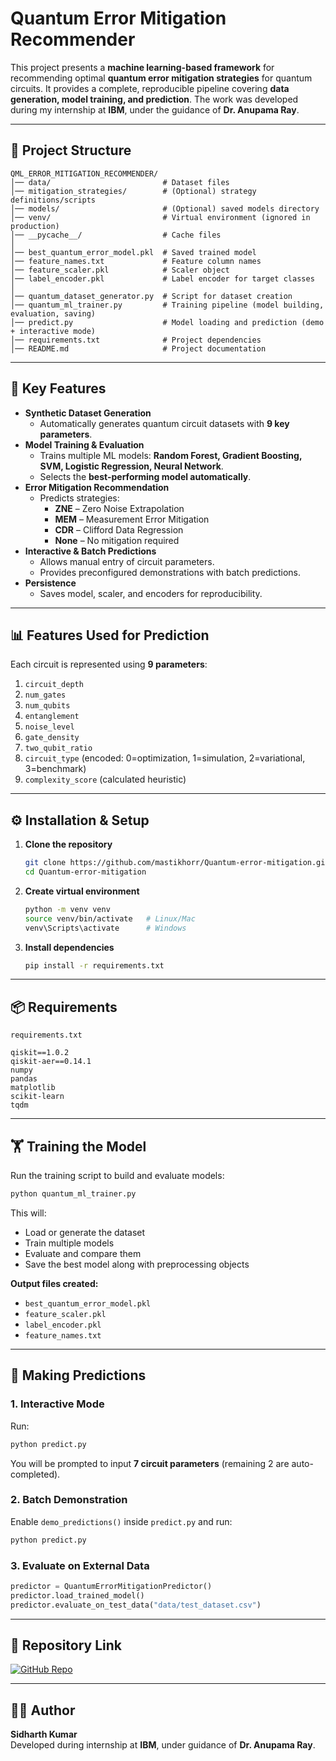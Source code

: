 
# Quantum Error Mitigation Recommender

This project presents a **machine learning-based framework** for recommending optimal **quantum error mitigation strategies** for quantum circuits. It provides a complete, reproducible pipeline covering **data generation, model training, and prediction**. The work was developed during my internship at **IBM**, under the guidance of **Dr. Anupama Ray**.

---

## 📂 Project Structure

```
QML_ERROR_MITIGATION_RECOMMENDER/
│── data/                         # Dataset files
│── mitigation_strategies/        # (Optional) strategy definitions/scripts
│── models/                       # (Optional) saved models directory
│── venv/                         # Virtual environment (ignored in production)
│── __pycache__/                  # Cache files
│
│── best_quantum_error_model.pkl  # Saved trained model
│── feature_names.txt             # Feature column names
│── feature_scaler.pkl            # Scaler object
│── label_encoder.pkl             # Label encoder for target classes
│
│── quantum_dataset_generator.py  # Script for dataset creation
│── quantum_ml_trainer.py         # Training pipeline (model building, evaluation, saving)
│── predict.py                    # Model loading and prediction (demo + interactive mode)
│── requirements.txt              # Project dependencies
│── README.md                     # Project documentation
```

---

## 🔑 Key Features

- **Synthetic Dataset Generation**  
  - Automatically generates quantum circuit datasets with **9 key parameters**.  
- **Model Training & Evaluation**  
  - Trains multiple ML models: **Random Forest, Gradient Boosting, SVM, Logistic Regression, Neural Network**.  
  - Selects the **best-performing model automatically**.  
- **Error Mitigation Recommendation**  
  - Predicts strategies:  
    - **ZNE** – Zero Noise Extrapolation  
    - **MEM** – Measurement Error Mitigation  
    - **CDR** – Clifford Data Regression  
    - **None** – No mitigation required  
- **Interactive & Batch Predictions**  
  - Allows manual entry of circuit parameters.  
  - Provides preconfigured demonstrations with batch predictions.  
- **Persistence**  
  - Saves model, scaler, and encoders for reproducibility.  

---

## 📊 Features Used for Prediction

Each circuit is represented using **9 parameters**:

1. `circuit_depth`  
2. `num_gates`  
3. `num_qubits`  
4. `entanglement`  
5. `noise_level`  
6. `gate_density`  
7. `two_qubit_ratio`  
8. `circuit_type` (encoded: 0=optimization, 1=simulation, 2=variational, 3=benchmark)  
9. `complexity_score` (calculated heuristic)  

---

## ⚙️ Installation & Setup

1. **Clone the repository**
   ```bash
   git clone https://github.com/mastikhorr/Quantum-error-mitigation.git
   cd Quantum-error-mitigation
   ```

2. **Create virtual environment**
   ```bash
   python -m venv venv
   source venv/bin/activate   # Linux/Mac
   venv\Scripts\activate      # Windows
   ```

3. **Install dependencies**
   ```bash
   pip install -r requirements.txt
   ```

---

## 📦 Requirements

`requirements.txt`
```
qiskit==1.0.2
qiskit-aer==0.14.1
numpy
pandas
matplotlib
scikit-learn
tqdm
```

---

## 🏋️ Training the Model

Run the training script to build and evaluate models:

```bash
python quantum_ml_trainer.py
```

This will:
- Load or generate the dataset  
- Train multiple models  
- Evaluate and compare them  
- Save the best model along with preprocessing objects  

**Output files created:**
- `best_quantum_error_model.pkl`  
- `feature_scaler.pkl`  
- `label_encoder.pkl`  
- `feature_names.txt`  

---

## 🎯 Making Predictions

### 1. Interactive Mode
Run:
```bash
python predict.py
```
You will be prompted to input **7 circuit parameters** (remaining 2 are auto-completed).

### 2. Batch Demonstration
Enable `demo_predictions()` inside `predict.py` and run:
```bash
python predict.py
```

### 3. Evaluate on External Data
```python
predictor = QuantumErrorMitigationPredictor()
predictor.load_trained_model()
predictor.evaluate_on_test_data("data/test_dataset.csv")
```

---

## 🔗 Repository Link

[![GitHub Repo](https://img.shields.io/badge/View%20on-GitHub-blue?logo=github)](https://github.com/mastikhorr/Explore-AI-methods-for-selecting-Error-Mitigation-Strategies-Objective)

---

## 👨‍💻 Author
**Sidharth Kumar**  
Developed during internship at **IBM**, under guidance of **Dr. Anupama Ray**.

